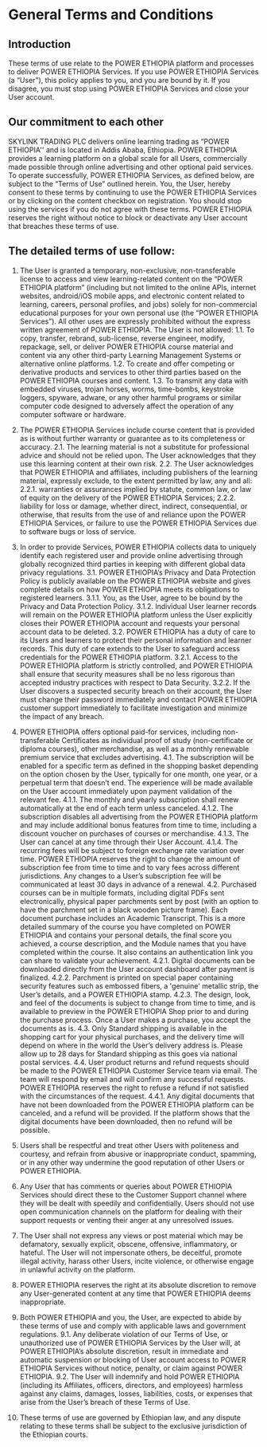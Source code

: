 # General Terms and Conditions

## Introduction
These terms of use relate to the POWER ETHIOPIA platform and processes to deliver POWER ETHIOPIA Services. If you use POWER ETHIOPIA Services (a “User”), this policy applies to you, and you are bound by it. If you disagree, you must stop using POWER ETHIOPIA Services and close your User account.

## Our commitment to each other
SKYLINK TRADING PLC delivers online learning trading as “POWER ETHIOPIA'' and is located in Addis Ababa, Ethiopia. POWER ETHIOPIA provides a learning platform on a global scale for all Users, commercially made possible through online advertising and other optional paid services. To operate successfully, POWER ETHIOPIA Services, as defined below, are subject to the “Terms of Use” outlined herein. You, the User, hereby consent to these terms by continuing to use the POWER ETHIOPIA Services or by clicking on the content checkbox on registration. You should stop using the services if you do not agree with these terms. POWER ETHIOPIA reserves the right without notice to block or deactivate any User account that breaches these terms of use.

## The detailed terms of use follow:
1. The User is granted a temporary, non-exclusive, non-transferable license to access and view learning-related content on the “POWER ETHIOPIA platform” (including but not limited to the online APIs, internet websites, android/iOS mobile apps, and electronic content related to learning, careers, personal profiles, and jobs) solely for non-commercial educational purposes for your own personal use (the “POWER ETHIOPIA Services”). All other uses are expressly prohibited without the express written agreement of POWER ETHIOPIA. The User is not allowed:
   1.1. To copy, transfer, rebrand, sub-license, reverse engineer, modify, repackage, sell, or deliver POWER ETHIOPIA course material and content via any other third-party Learning Management Systems or alternative online platforms.
   1.2. To create and offer competing or derivative products and services to other third parties based on the POWER ETHIOPIA courses and content.
   1.3. To transmit any data with embedded viruses, trojan horses, worms, time-bombs, keystroke loggers, spyware, adware, or any other harmful programs or similar computer code designed to adversely affect the operation of any computer software or hardware.

2. The POWER ETHIOPIA Services include course content that is provided as is without further warranty or guarantee as to its completeness or accuracy.
   2.1. The learning material is not a substitute for professional advice and should not be relied upon. The User acknowledges that they use this learning content at their own risk.
   2.2. The User acknowledges that POWER ETHIOPIA and affiliates, including publishers of the learning material, expressly exclude, to the extent permitted by law, any and all:
      2.2.1. warranties or assurances implied by statute, common law, or law of equity on the delivery of the POWER ETHIOPIA Services;
      2.2.2. liability for loss or damage, whether direct, indirect, consequential, or otherwise, that results from the use of and reliance upon the POWER ETHIOPIA Services, or failure to use the POWER ETHIOPIA Services due to software bugs or loss of service.

3. In order to provide Services, POWER ETHIOPIA collects data to uniquely identify each registered user and provide online advertising through globally recognized third parties in keeping with different global data privacy regulations.
   3.1. POWER ETHIOPIA’s Privacy and Data Protection Policy is publicly available on the POWER ETHIOPIA website and gives complete details on how POWER ETHIOPIA meets its obligations to registered learners.
      3.1.1. You, as the User, agree to be bound by the Privacy and Data Protection Policy.
      3.1.2. Individual User learner records will remain on the POWER ETHIOPIA platform unless the User explicitly closes their POWER ETHIOPIA account and requests your personal account data to be deleted.
   3.2. POWER ETHIOPIA has a duty of care to its Users and learners to protect their personal information and learner records. This duty of care extends to the User to safeguard access credentials for the POWER ETHIOPIA platform.
      3.2.1. Access to the POWER ETHIOPIA platform is strictly controlled, and POWER ETHIOPIA shall ensure that security measures shall be no less rigorous than accepted industry practices with respect to Data Security.
      3.2.2. If the User discovers a suspected security breach on their account, the User must change their password immediately and contact POWER ETHIOPIA customer support immediately to facilitate investigation and minimize the impact of any breach.

4. POWER ETHIOPIA offers optional paid-for services, including non-transferable Certificates as individual proof of study (non-certificate or diploma courses), other merchandise, as well as a monthly renewable premium service that excludes advertising.
   4.1. The subscription will be enabled for a specific term as defined in the shopping basket depending on the option chosen by the User, typically for one month, one year, or a perpetual term that doesn’t end. The experience will be made available on the User account immediately upon payment validation of the relevant fee.
      4.1.1. The monthly and yearly subscription shall renew automatically at the end of each term unless canceled.
      4.1.2. The subscription disables all advertising from the POWER ETHIOPIA platform and may include additional bonus features from time to time, including a discount voucher on purchases of courses or merchandise.
      4.1.3. The User can cancel at any time through their User Account.
      4.1.4. The recurring fees will be subject to foreign exchange rate variation over time. POWER ETHIOPIA reserves the right to change the amount of subscription fee from time to time and to vary fees across different jurisdictions. Any changes to a User’s subscription fee will be communicated at least 30 days in advance of a renewal.
   4.2. Purchased courses can be in multiple formats, including digital PDFs sent electronically, physical paper parchments sent by post (with an option to have the parchment set in a black wooden picture frame). Each document purchase includes an Academic Transcript. This is a more detailed summary of the course you have completed on POWER ETHIOPIA and contains your personal details, the final score you achieved, a course description, and the Module names that you have completed within the course. It also contains an authentication link you can share to validate your achievement.
      4.2.1. Digital documents can be downloaded directly from the User account dashboard after payment is finalized.
      4.2.2. Parchment is printed on special paper containing security features such as embossed fibers, a 'genuine' metallic strip, the User’s details, and a POWER ETHIOPIA stamp.
      4.2.3. The design, look, and feel of the documents is subject to change from time to time, and is available to preview in the POWER ETHIOPIA Shop prior to and during the purchase process. Once a User makes a purchase, you accept the documents as is.
   4.3. Only Standard shipping is available in the shopping cart for your physical purchases, and the delivery time will depend on where in the world the User’s delivery address is. Please allow up to 28 days for Standard shipping as this goes via national postal services.
   4.4. User product returns and refund requests should be made to the POWER ETHIOPIA Customer Service team via email. The team will respond by email and will confirm any successful requests. POWER ETHIOPIA reserves the right to refuse a refund if not satisfied with the circumstances of the request.
      4.4.1. Any digital documents that have not been downloaded from the POWER ETHIOPIA platform can be canceled, and a refund will be provided. If the platform shows that the digital documents have been downloaded, then no refund will be possible.

5. Users shall be respectful and treat other Users with politeness and courtesy, and refrain from abusive or inappropriate conduct, spamming, or in any other way undermine the good reputation of other Users or POWER ETHIOPIA.

6. Any User that has comments or queries about POWER ETHIOPIA Services should direct these to the Customer Support channel where they will be dealt with speedily and confidentially. Users should not use open communication channels on the platform for dealing with their support requests or venting their anger at any unresolved issues.

7. The User shall not express any views or post material which may be defamatory, sexually explicit, obscene, offensive, inflammatory, or hateful. The User will not impersonate others, be deceitful, promote illegal activity, harass other Users, incite violence, or otherwise engage in unlawful activity on the platform.

8. POWER ETHIOPIA reserves the right at its absolute discretion to remove any User-generated content at any time that POWER ETHIOPIA deems inappropriate.

9. Both POWER ETHIOPIA and you, the User, are expected to abide by these terms of use and comply with applicable laws and government regulations.
   9.1. Any deliberate violation of our Terms of Use, or unauthorized use of POWER ETHIOPIA Services by the User will, at POWER ETHIOPIA’s absolute discretion, result in immediate and automatic suspension or blocking of User account access to POWER ETHIOPIA Services without notice, penalty, or claim against POWER ETHIOPIA.
   9.2. The User will indemnify and hold POWER ETHIOPIA (including its Affiliates, officers, directors, and employees) harmless against any claims, damages, losses, liabilities, costs, or expenses that arise from the User’s breach of these Terms of Use.

10. These terms of use are governed by Ethiopian law, and any dispute relating to these terms shall be subject to the exclusive jurisdiction of the Ethiopian courts.
